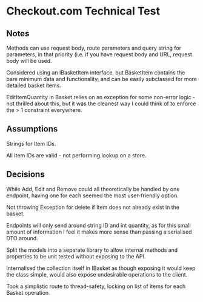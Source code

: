 # Checkout.com Technical Test

## Notes

Methods can use request body, route parameters and query string for parameters, in that priority (i.e. if you have request body and URL, request body will be used.

Considered using an IBasketItem interface, but BasketItem contains the bare minimum data and functionality, and can be easily subclassed for more detailed basket items.

EditItemQuantity in Basket relies on an exception for some non-error logic - not thrilled about this, but it was the cleanest way I could think of to enforce the > 1 constraint everywhere.

## Assumptions

Strings for Item IDs.

All Item IDs are valid - not performing lookup on a store.

## Decisions

While Add, Edit and Remove could all theoretically be handled by one endpoint, having one for each seemed the most user-friendly option.

Not throwing Exception for delete if Item does not already exist in the basket.

Endpoints will only send around string ID and int quantity, as for this small amount of information I feel it makes more sense than passing a serialised DTO around.

Split the models into a separate library to allow internal methods and properties to be unit tested without exposing to the API.

Internalised the collection itself in IBasket as though exposing it would keep the class simple, would also expose undesirable operations to the client.

Took a simplistic route to thread-safety, locking on list of items for each Basket operation.